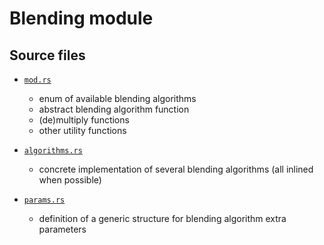 # Blending module

## Source files

- [`mod.rs`](./mod.rs)
    - enum of available blending algorithms
    - abstract blending algorithm function
    - (de)multiply functions
    - other utility functions

- [`algorithms.rs`](./algorithms.rs)
    - concrete implementation of several blending algorithms (all inlined when possible)

- [`params.rs`](./params.rs)
    - definition of a generic structure for blending algorithm extra parameters
